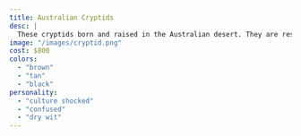 ```yaml
---
title: Australian Cryptids
desc: |
  These cryptids born and raised in the Australian desert. They are resilient and exotic. See for yourself.
image: "/images/cryptid.png"
cost: $800
colors:
  - "brown"
  - "tan"
  - "black"
personality:
  - "culture shocked"
  - "confused"
  - "dry wit"
---
```

